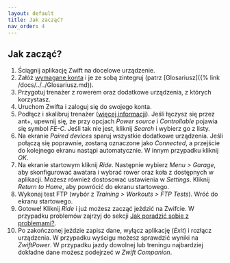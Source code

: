 ```yaml
---
layout: default
title: Jak zacząć?
nav_order: 4
---
```


## Jak zacząć?

   1. Ściągnij aplikację Zwift na docelowe urządzenie.
   2. Załóż [wymagane konta](/docs/Czego-potrzebujesz.md) i je ze sobą zintegruj (patrz [Glosariusz]({% link /docs/../../Glosariusz.md)).
   3. Przygotuj trenażer z rowerem oraz dodatkowe urządzenia, z których korzystasz.
   4. Uruchom Zwifta i zaloguj się do swojego konta.
   5. Podłącz i skalibruj trenażer ([więcej informacji](http://ztpl.cc/parowanie-podlaczenie-trenazera)). Jeśli łączysz się przez ant+, upewnij się, że przy opcjach _Power source_ i _Controllable_ pojawia się symbol _FE-C_. Jeśli tak nie jest, kliknij _Search_ i wybierz go z listy. 
   6. Na ekranie _Paired devices_ sparuj wszystkie dodatkowe urządzenia. Jeśli połączą się poprawnie, zostaną oznaczone jako _Connected_, a przejście do kolejnego ekranu nastąpi automatycznie. W innym przypadku kliknij _OK_.
   7. Na ekranie startowym kliknij _Ride_. Następnie wybierz _Menu > Garage_, aby skonfigurować awatara i wybrać rower oraz koła z dostępnych w aplikacji. Możesz również dostosować ustawienia w _Settings_. Kliknij _Return to Home_, aby powrócić do ekranu startowego.
   8. Wykonaj test FTP (wybór z _Training > Workouts > FTP Tests_). Wróć do ekranu startowego.
   9.  Gotowe! Kliknij _Ride_ i już możesz zacząć jeździć na Zwifcie. W przypadku problemów zajrzyj do sekcji [Jak poradzić sobie z problemami?](Jak-poradzic-sobie-z-problemami.md).
   10.  Po zakończonej jeździe zapisz dane, wyłącz aplikację (_Exit_) i rozłącz urządzenia. W przypadku wyścigu możesz sprawdzić wyniki na _ZwiftPower_. W przypadku jazdy dowolnej lub treningu najbardziej dokładne dane możesz podejrzeć w _Zwift Companion_. 